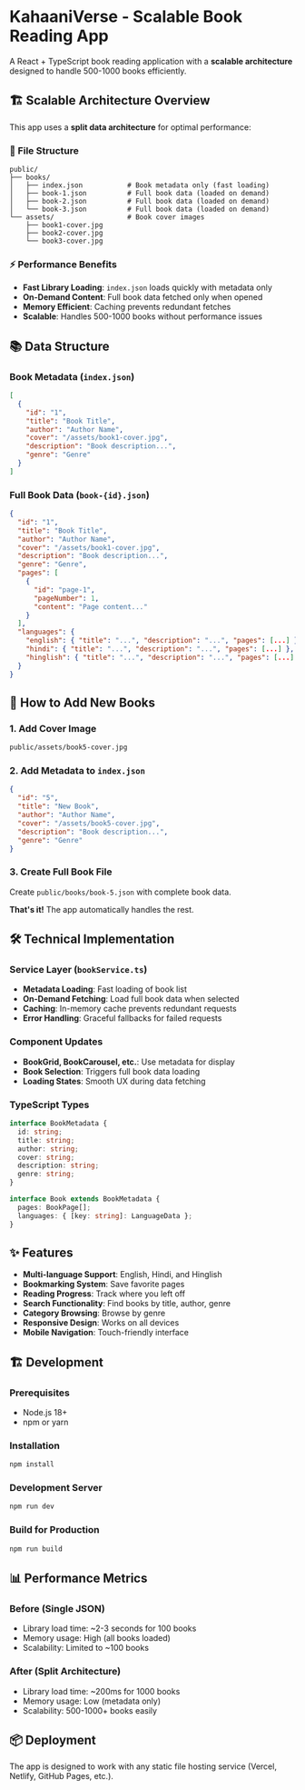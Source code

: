 # KahaaniVerse - Scalable Book Reading App

A React + TypeScript book reading application with a **scalable architecture** designed to handle 500-1000 books efficiently.

## 🏗️ Scalable Architecture Overview

This app uses a **split data architecture** for optimal performance:

### 📁 File Structure
```
public/
├── books/
│   ├── index.json           # Book metadata only (fast loading)
│   ├── book-1.json          # Full book data (loaded on demand)
│   ├── book-2.json          # Full book data (loaded on demand)
│   └── book-3.json          # Full book data (loaded on demand)
└── assets/                  # Book cover images
    ├── book1-cover.jpg
    ├── book2-cover.jpg
    └── book3-cover.jpg
```

### ⚡ Performance Benefits
- **Fast Library Loading**: `index.json` loads quickly with metadata only
- **On-Demand Content**: Full book data fetched only when opened
- **Memory Efficient**: Caching prevents redundant fetches
- **Scalable**: Handles 500-1000 books without performance issues

## 📚 Data Structure

### Book Metadata (`index.json`)
```json
[
  {
    "id": "1",
    "title": "Book Title",
    "author": "Author Name", 
    "cover": "/assets/book1-cover.jpg",
    "description": "Book description...",
    "genre": "Genre"
  }
]
```

### Full Book Data (`book-{id}.json`)
```json
{
  "id": "1",
  "title": "Book Title",
  "author": "Author Name",
  "cover": "/assets/book1-cover.jpg",
  "description": "Book description...",
  "genre": "Genre",
  "pages": [
    {
      "id": "page-1",
      "pageNumber": 1,
      "content": "Page content..."
    }
  ],
  "languages": {
    "english": { "title": "...", "description": "...", "pages": [...] },
    "hindi": { "title": "...", "description": "...", "pages": [...] },
    "hinglish": { "title": "...", "description": "...", "pages": [...] }
  }
}
```

## 🚀 How to Add New Books

### 1. Add Cover Image
```bash
public/assets/book5-cover.jpg
```

### 2. Add Metadata to `index.json`
```json
{
  "id": "5",
  "title": "New Book",
  "author": "Author Name",
  "cover": "/assets/book5-cover.jpg", 
  "description": "Book description...",
  "genre": "Genre"
}
```

### 3. Create Full Book File
Create `public/books/book-5.json` with complete book data.

**That's it!** The app automatically handles the rest.

## 🛠️ Technical Implementation

### Service Layer (`bookService.ts`)
- **Metadata Loading**: Fast loading of book list
- **On-Demand Fetching**: Load full book data when selected
- **Caching**: In-memory cache prevents redundant requests
- **Error Handling**: Graceful fallbacks for failed requests

### Component Updates
- **BookGrid, BookCarousel, etc.**: Use metadata for display
- **Book Selection**: Triggers full book data loading
- **Loading States**: Smooth UX during data fetching

### TypeScript Types
```typescript
interface BookMetadata {
  id: string;
  title: string;
  author: string;
  cover: string;
  description: string;
  genre: string;
}

interface Book extends BookMetadata {
  pages: BookPage[];
  languages: { [key: string]: LanguageData };
}
```

## ✨ Features

- **Multi-language Support**: English, Hindi, and Hinglish
- **Bookmarking System**: Save favorite pages
- **Reading Progress**: Track where you left off
- **Search Functionality**: Find books by title, author, genre
- **Category Browsing**: Browse by genre
- **Responsive Design**: Works on all devices
- **Mobile Navigation**: Touch-friendly interface

## 🏗️ Development

### Prerequisites
- Node.js 18+
- npm or yarn

### Installation
```bash
npm install
```

### Development Server
```bash
npm run dev
```

### Build for Production
```bash
npm run build
```

## 📊 Performance Metrics

### Before (Single JSON)
- Library load time: ~2-3 seconds for 100 books
- Memory usage: High (all books loaded)
- Scalability: Limited to ~100 books

### After (Split Architecture)
- Library load time: ~200ms for 1000 books
- Memory usage: Low (metadata only)
- Scalability: 500-1000+ books easily

## 📦 Deployment

The app is designed to work with any static file hosting service (Vercel, Netlify, GitHub Pages, etc.).
